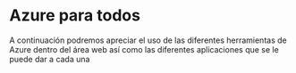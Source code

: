 # Azure para todos
A continuación podremos apreciar el uso de las diferentes herramientas de Azure dentro del área web así como las diferentes aplicaciones que se le puede dar a cada una 
